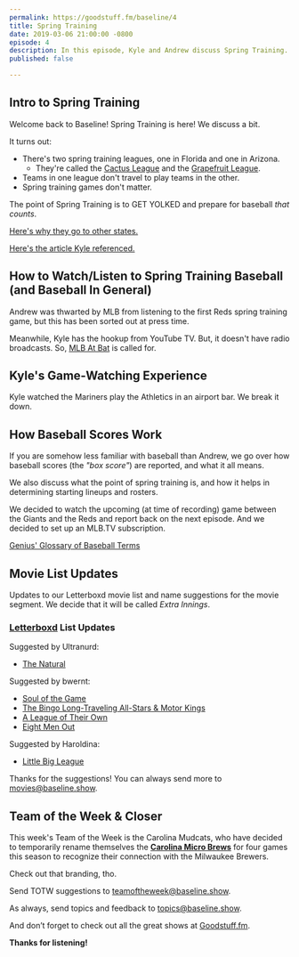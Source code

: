 ```yaml
---
permalink: https://goodstuff.fm/baseline/4
title: Spring Training
date: 2019-03-06 21:00:00 -0800
episode: 4
description: In this episode, Kyle and Andrew discuss Spring Training.
published: false

---
```

## Intro to Spring Training

Welcome back to Baseline! Spring Training is here! We discuss a bit.

It turns out:
- There's two spring training leagues, one in Florida and one in Arizona.
  - They're called the [Cactus League](https://en.wikipedia.org/wiki/Spring_training#Cactus_League) and the [Grapefruit League](https://en.wikipedia.org/wiki/Spring_training#Grapefruit_League).
- Teams in one league don't travel to play teams in the other.
- Spring training games don't matter.

The point of Spring Training is to GET YOLKED and prepare for baseball *that counts*. 

[Here's why they go to other states.](https://www.accuweather.com/en/weather-news/why-mlb-teams-go-to-arizona-florida-for-spring-training/70004241)

[Here's the article Kyle referenced.](https://thebaseballcodes.com/2011/03/29/the-differences-between-spring-training-and-the-regular-season-sometimes-arent-so-different-after-all/)

## How to Watch/Listen to Spring Training Baseball (and Baseball In General)

Andrew was thwarted by MLB from listening to the first Reds spring training game, but this has been sorted out at press time.

Meanwhile, Kyle has the hookup from YouTube TV. But, it doesn't have radio broadcasts. So, [MLB At Bat](https://www.mlb.com/apps/atbat) is called for.

## Kyle's Game-Watching Experience

Kyle watched the Mariners play the Athletics in an airport bar. We break it down.

## How Baseball Scores Work

If you are somehow less familiar with baseball than Andrew, we go over how baseball scores (the *"box score"*) are reported, and what it all means.

We also discuss what the point of spring training is, and how it helps in determining starting lineups and rosters.

We decided to watch the upcoming (at time of recording) game between the Giants and the Reds and report back on the next episode. And we decided to set up an MLB.TV subscription.

[Genius' Glossary of Baseball Terms](https://genius.com/Sports-genius-glossary-of-baseball-terms-annotated)

## Movie List Updates

Updates to our Letterboxd movie list and name suggestions for the movie segment. We decide that it will be called *Extra Innings*.

### [Letterboxd](https://letterboxd.com/kyle/list/baseline/) List Updates

Suggested by Ultranurd:
- [The Natural](https://letterboxd.com/film/the-natural/)

Suggested by bwernt:
- [Soul of the Game](https://letterboxd.com/film/film:60950/)
- [The Bingo Long-Traveling All-Stars & Motor Kings](https://letterboxd.com/film/the-bingo-long-traveling-all-stars-motor-kings/)
- [A League of Their Own](https://letterboxd.com/film/a-league-of-their-own/)
- [Eight Men Out](https://letterboxd.com/film/eight-men-out/)
  
Suggested by Haroldina:
- [Little Big League](https://letterboxd.com/film/little-big-league/)

Thanks for the suggestions! You can always send more to [movies@baseline.show](mailto:movies@baseline.show).

## Team of the Week & Closer

This week's Team of the Week is the Carolina Mudcats, who have decided to temporarily rename themselves the **[Carolina Micro Brews](https://www.12up.com/posts/6304373-brewers-minor-league-affiliate-unveils-special-micro-brews-uniforms-for-select-games)** for four games this season to recognize their connection with the Milwaukee Brewers.

Check out that branding, tho.

Send TOTW suggestions to [teamoftheweek@baseline.show](mailto:teamoftheweek@baseline.show).

As always, send topics and feedback to [topics@baseline.show](mailto:topics@baseline.show).

And don’t forget to check out all the great shows at [Goodstuff.fm](http://goodstuff.fm). 

**Thanks for listening!**